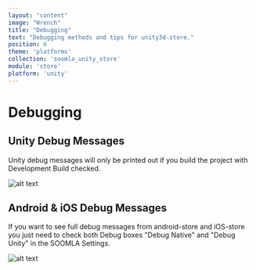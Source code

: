 ```yaml
---
layout: "content"
image: "Wrench"
title: "Debugging"
text: "Debugging methods and tips for unity3d-store."
position: 6
theme: 'platforms'
collection: 'soomla_unity_store'
module: 'store'
platform: 'unity'
---
```


# Debugging

## Unity Debug Messages

Unity debug messages will only be printed out if you build the project with Development Build checked.

![alt text](/img/tutorial_img/unity_debugging/devBuild.png "Developer build")

## Android & iOS Debug Messages

If you want to see full debug messages from android-store and iOS-store you just need to check both Debug boxes "Debug Native" and "Debug Unity" in the SOOMLA Settings.

![alt text](/img/tutorial_img/unity_debugging/debugMsgs.png "Debug messages")
